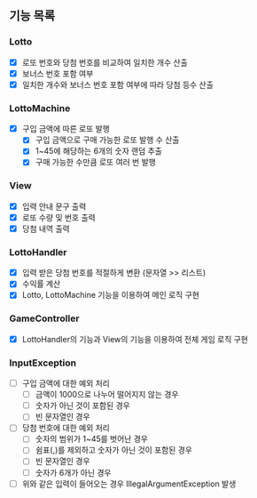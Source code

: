 ## 기능 목록

### Lotto
- [x] 로또 번호와 당첨 번호를 비교하여 일치한 개수 산출
- [x] 보너스 번호 포함 여부
- [x] 일치한 개수와 보너스 번호 포함 여부에 따라 당첨 등수 산출

### LottoMachine
- [x] 구입 금액에 따른 로또 발행
  - [x] 구입 금액으로 구매 가능한 로또 발행 수 산출 
  - [x] 1~45에 해당하는 6개의 숫자 랜덤 추출
  - [x] 구매 가능한 수만큼 로또 여러 번 발행

### View
- [x] 입력 안내 문구 출력
- [x] 로또 수량 및 번호 출력
- [x] 당첨 내역 출력

### LottoHandler
- [x] 입력 받은 당첨 번호를 적절하게 변환 (문자열 >> 리스트)
- [x] 수익률 계산
- [x] Lotto, LottoMachine 기능을 이용하여 메인 로직 구현

### GameController
- [x] LottoHandler의 기능과 View의 기능을 이용하여 전체 게임 로직 구현

### InputException
- [ ] 구입 금액에 대한 예외 처리
   - [ ] 금액이 1000으로 나누어 떨어지지 않는 경우
   - [ ] 숫자가 아닌 것이 포함된 경우
   - [ ] 빈 문자열인 경우
- [ ] 당첨 번호에 대한 예외 처리
   - [ ] 숫자의 범위가 1~45를 벗어난 경우
   - [ ] 쉼표(,)를 제외하고 숫자가 아닌 것이 포함된 경우
   - [ ] 빈 문자열인 경우
   - [ ] 숫자가 6개가 아닌 경우
- [ ] 위와 같은 입력이 들어오는 경우 IllegalArgumentException 발생
